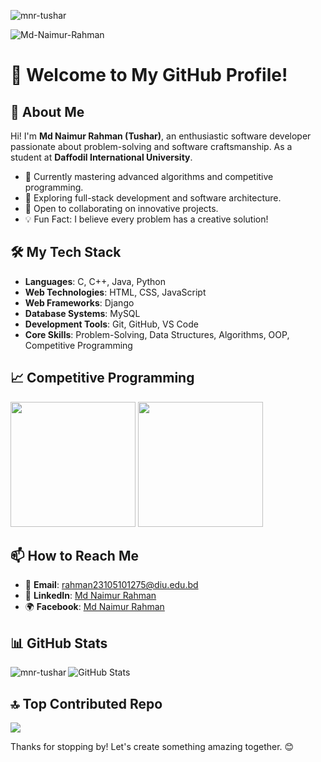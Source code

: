 <p align="left"> <img src="https://komarev.com/ghpvc/?username=mnr-tushar&label=Profile%20views&color=0e75b6&style=flat" alt="mnr-tushar" /></p>


<img src="https://i.ibb.co/7xjvMfxm/Md-Naimur-Rahman.png" alt="Md-Naimur-Rahman" border="0">


# 🌟 Welcome to My GitHub Profile!

## 👋 About Me

Hi! I'm **Md Naimur Rahman (Tushar)**, an enthusiastic software developer passionate about problem-solving and software craftsmanship. As a student at **Daffodil International University**.

* 🚀 Currently mastering advanced algorithms and competitive programming.
* 🌱 Exploring full-stack development and software architecture.
* 🤝 Open to collaborating on innovative projects.
* 💡 Fun Fact: I believe every problem has a creative solution!


## 🛠️ My Tech Stack

* **Languages**: C, C++, Java, Python
* **Web Technologies**: HTML, CSS, JavaScript
* **Web Frameworks**: Django
* **Database Systems**: MySQL
* **Development Tools**: Git, GitHub, VS Code
* **Core Skills**: Problem-Solving, Data Structures, Algorithms, OOP, Competitive Programming



## <b>&#128200; Competitive Programming</b>
<p float="left">
<img height="200em" src="https://leetcard.jacoblin.cool/mnr-tushar?theme=light&font=Karma&ext=contest" />
  
<img height="200em" src="https://codeforces-readme-stats.vercel.app/api/card?username=MNR-TUSHAR"/>
</p>


## 📫 How to Reach Me

* 📧 **Email**: [rahman23105101275@diu.edu.bd](mailto:rahman23105101275@diu.edu.bd)
* 💼 **LinkedIn**: [Md Naimur Rahman](https://www.linkedin.com/in/mdnaimurrahman36)
* 🌍 **Facebook**: [Md Naimur Rahman](https://www.facebook.com/mdnaimurrahman36)


## 📊 GitHub Stats

![GitHub Stats](https://github-readme-stats.vercel.app/api?username=MNR-Tushar\&show_icons=true\&theme=tokyonight)
<img align="left" src="https://github-readme-stats.vercel.app/api/top-langs?username=mnr-tushar&show_icons=true&locale=en&layout=compact" alt="mnr-tushar"/>


## 🔝 Top Contributed Repo
![](https://github-contributor-stats.vercel.app/api?username=mnr-tushar&limit=5&theme=flat&combine_all_yearly_contributions=true)

Thanks for stopping by! Let's create something amazing together. 😊


